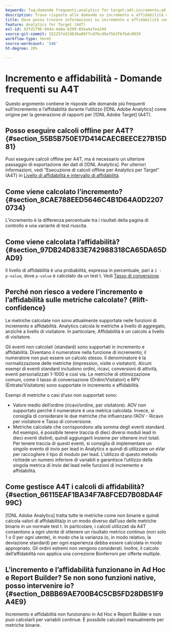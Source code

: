 ```yaml
---
keywords: faq;domande frequenti;analytics for target;a4t;incremento;ad hoc;report builder;affidabilità
description: Trova risposte alle domande su incremento e affidabilità durante l’utilizzo di Analytics per [!DNL Target] (A4T). A4T consente di utilizzare i rapporti di Analytics per [!DNL Target] attività.
title: Dove posso trovare informazioni su incremento e affidabilità con A4T?
feature: Analytics for Target (A4T)
exl-id: 42fd179b-944a-4a0a-b299-85ea4a7ea244
source-git-commit: 152257a52d836a88ffcd76cd9af5b3fbfbdc0839
workflow-type: tm+mt
source-wordcount: '546'
ht-degree: 28%

---
```


# Incremento e affidabilità - Domande frequenti su A4T

Questo argomento contiene le risposte alle domande più frequenti sull’incremento e l’affidabilità durante l’utilizzo [!DNL Adobe Analytics] come origine per la generazione di rapporti per [!DNL Adobe Target] (A4T).

## Posso eseguire calcoli offline per A4T? {#section_55B5B750E17D414CAECBEECE27B15D81}

Puoi eseguire calcoli offline per A4T, ma è necessario un ulteriore passaggio di esportazione dei dati di [!DNL Analytics]. Per ulteriori informazioni, vedi “Esecuzione di calcoli offline per Analytics per Target” (A4T) in [Livello di affidabilità e intervallo di affidabilità](/help/main/c-reports/conversion-rate.md#concept_0D0002A1EBDF420E9C50E2A46F36629B).

## Come viene calcolato l’incremento? {#section_8CAE788EED5646C4B1D64A0D22070734}

L’incremento è la differenza percentuale tra i risultati della pagina di controllo e una variante di test riuscita.

## Come viene calcolata l’affidabilità? {#section_97DB24D833E742988318CA65DA65DAD9}

Il livello di affidabilità è una probabilità, espressa in percentuale, pari a `1 - p-value`, dove `p-value` è calcolato da un test t. Vedi [Tasso di conversione](/help/main/c-reports/conversion-rate.md#concept_0D0002A1EBDF420E9C50E2A46F36629B).

## Perché non riesco a vedere l’incremento e l’affidabilità sulle metriche calcolate? {#lift-confidence}

Le metriche calcolate non sono attualmente supportate nelle funzioni di incremento e affidabilità. Analytics calcola le metriche a livello di aggregato, anziché a livello di visitatore. In particolare, Affidabilità è un calcolo a livello di visitatore.

Gli eventi non calcolati (standard) sono supportati in incremento e affidabilità. Diventano il numeratore nella funzione di incremento; il numeratore non può essere un calcolo stesso. Il denominatore è la normalizzazione delle metriche (impression, visite o visitatori). Alcuni esempi di eventi standard includono ordini, ricavi, conversioni di attività, eventi personalizzati 1-1000 e così via. Le metriche di ottimizzazione comuni, come il tasso di conversazione (Ordini/Visitatori) e RPV (Entrate/Visitatore) sono supportate in incremento e affidabilità.

Esempi di metriche o casi d’uso non supportati sono:

* Valore medio dell’ordine (ricavi/ordine, per visitatore). AOV non supportato perché il numeratore è una metrica calcolata. Invece, si consiglia di considerare le due metriche che influenzano l’AOV - Ricavo per visitatore e Tasso di conversione.
* Metriche calcolate che corrispondono alla somma degli eventi standard. Ad esempio, è possibile tenere traccia di dieci diversi moduli lead in dieci eventi distinti, quindi aggiungerli insieme per ottenere invii totali. Per tenere traccia di questi eventi, si consiglia di implementare un singolo evento di invio per lead in Analytics e quindi di utilizzare un eVar per raccogliere il tipo di modulo per lead. L’utilizzo di questo metodo richiede un numero inferiore di variabili e garantisce l’utilizzo della singola metrica di invio del lead nelle funzioni di incremento e affidabilità.

## Come gestisce A4T i calcoli di affidabilità? {#section_66115EAF1BA34F7A8FCED7B08DA4F99C}

[!DNL Adobe Analytics] tratta tutte le metriche come non binarie e quindi calcola valori di affidabilità/p in un modo diverso dall’uso delle metriche binarie in un normale test t. In particolare, i calcoli utilizzati da A4T consentono a ogni utente di ottenere un risultato metrico continuo (non solo 1 o 0 per ogni utente), in modo che la varianza (o, in modo relativo, la deviazione standard) per ogni esperienza debba essere calcolata in modo appropriato. Gli ordini estremi non vengono considerati. Inoltre, il calcolo dell’affidabilità non applica una correzione Bonferroni per offerte multiple.

## L’incremento e l’affidabilità funzionano in Ad Hoc e Report Builder? Se non sono funzioni native, posso intervenire io? {#section_D8BB69AE700B4C5CB5FD28DB51F9A4E9}

Incremento e affidabilità non funzionano in Ad Hoc e Report Builder e non puoi calcolarli per variabili continue. È possibile calcolarli manualmente per metriche binarie.
